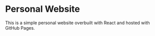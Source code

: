 # Personal Website
This is a simple personal website overbuilt with React and hosted with GitHub Pages.